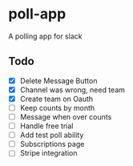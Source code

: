 # poll-app
A polling app for slack


## Todo
- [x] Delete Message Button
- [x] Channel was wrong, need team
- [x] Create team on Oauth
- [ ] Keep counts by month
- [ ] Message when over counts
- [ ] Handle free trial
- [ ] Add test poll ability
- [ ] Subscriptions page
- [ ] Stripe integration
